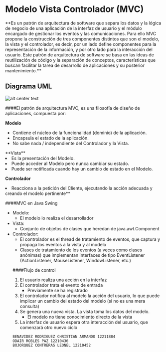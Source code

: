 <h1>Modelo Vista Controlador (MVC)</h1> 
**Es un patrón de arquitectura de software que separa los datos y la lógica de negocio de una aplicación de la interfaz de usuario y el módulo encargado de gestionar los eventos y las comunicaciones. Para   ello   MVC propone la construcción de tres componentes distintos que son el modelo, la vista y el controlador, es decir, por un lado define componentes para la representación de la información, y por otro lado para la interacción del usuario. Este patrón de arquitectura de software se basa en las ideas de reutilización de código y la separación de conceptos, características que buscan facilitar la tarea de desarrollo de aplicaciones y su posterior mantenimiento.**


<h2>Diagrama UML</h2>

![alt center text](http://www.juanminaya.com/blog/wp-content/uploads/2010/03/mvc.jpg "Logo Title Text 1")





####El patrón de arquitectura MVC, es una filosofía de diseño de aplicaciones, compuesta por:

**Modelo**
<ul>
<li>Contiene el núcleo de la funcionalidad (dominio) de la aplicación.</li>
<li>Encapsula el estado de la aplicación.</li>
<li>No sabe nada / independiente del Controlador y la Vista.</li>
</ul>
**Vista** 
<li>Es la presentación del Modelo.</li>
<li>Puede acceder al Modelo pero nunca cambiar su estado.</li>
<li>Puede ser notificada cuando hay un cambio de estado en el Modelo.</li>

**Controlador**
<li>Reacciona a la petición del Cliente, ejecutando la acción adecuada y creando el modelo pertinente**</li>

####MVC en Java Swing
<ul>
<li>Modelo:
<ul>
     <li>El modelo lo realiza el desarrollador</li>
   </ul>
   </li>
<li>Vista:
<ul>
     <li>Conjunto de objetos de clases que heredan de
     java.awt.Component</li>
</ul>
</li>
<li>Controlador:
<ul>
     <li>El controlador es el thread de tratamiento de eventos, que
captura y propaga los eventos a la vista y al modelo</li>
     <li>Clases de tratamiento de los eventos (a veces como clases
anónimas) que implementan interfaces de tipo EventListener
(ActionListener, MouseListener, WindowListener, etc.)</li>
</ul>

####Flujo de control
<ol>
<li>El usuario realiza una acción en la interfaz</li>
<li>El controlador trata el evento de entrada
<ul>
     <li>Previamente se ha registrado</li>
</ul>
</li>
<li>El controlador notifica al modelo la acción del usuario, lo que
puede implicar un cambio del estado del modelo (si no es
una mera consulta)</li>
<li>Se genera una nueva vista. La vista toma los datos del
modelo.
<ul>
    <li>El modelo no tiene conocimiento directo de la vista</li>
</ul>
</li>
<li>La interfaz de usuario espera otra interacción del usuario,
que comenzará otro nuevo ciclo</li>
</ol>


    BENAVIDEZ RODRIGUEZ CHRISTIAN ARMANDO 12211884
    ODAIR ROBLES PAZ 12210436
    BOJORQUEZ CONTRERAS LEONEL 12210452
